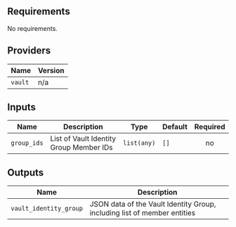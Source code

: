 ## Requirements

No requirements.

## Providers

| Name | Version |
|------|---------|
| `vault` | n/a |

## Inputs

| Name | Description | Type | Default | Required |
|------|-------------|------|---------|:--------:|
| `group_ids` | List of Vault Identity Group Member IDs | `list(any)` | `[]` | no |


## Outputs

| Name | Description |
|------|-------------|
| `vault_identity_group` | JSON data of the Vault Identity Group, including list of member entities |
